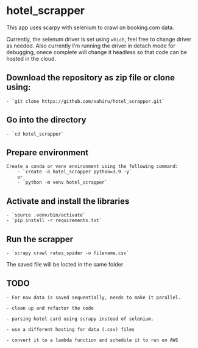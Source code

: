 # hotel_scrapper

This app uses scarpy with selenium to crawl on booking.com data.

Currently, the selenum driver is set using `which`, feel free to change driver as needed. Also currently I'm running the driver in detach mode for debugging, onece complete will change it headless so that code can be hosted in the cloud.

## Download the repository as zip file or clone using:

    - `git clone https://github.com/xahiru/hotel_scrapper.git`

## Go into the directory

    - `cd hotel_scrapper`

## Prepare environment

    Create a conda or venv environment using the following command:
        - `create -n hotel_scrapper python=3.9 -y`
        or
        - `python -m venv hotel_scrapper`

## Activate and install the libraries

    - `source .venv/bin/activate`
    - `pip install -r requirements.txt`

## Run the scrapper

    - `scrapy crawl rates_spider -o filename.csv`

The saved file will be locted in the same folder

## TODO

    - For now data is saved sequentially, needs to make it parallel.

    - clean up and refactor the code

    - parsing hotel card using scrapy instead of selenium.

    - use a different hosting for data (.csv) files

    - convert it to a lambda function and schedule it to run on AWS
